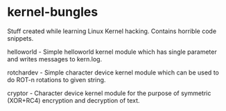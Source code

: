 # kernel-bungles
Stuff created while learning Linux Kernel hacking. Contains horrible code snippets.

helloworld - Simple helloworld kernel module which has single parameter and writes messages to kern.log.

rotchardev - Simple character device kernel module which can be used to do ROT-n rotations to given string.

cryptor - Character device kernel module for the purpose of symmetric (XOR+RC4) encryption and decryption of text.
